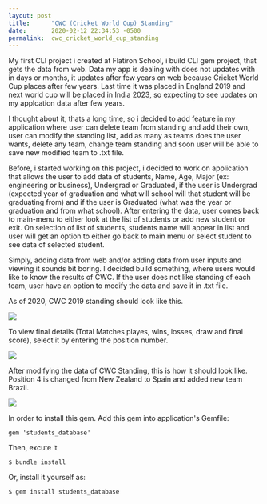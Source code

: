 ```yaml
---
layout: post
title:      "CWC (Cricket World Cup) Standing"
date:       2020-02-12 22:34:53 -0500
permalink:  cwc_cricket_world_cup_standing
---
```



My first CLI project i created at Flatiron School, i build CLI gem project, that gets the data from web. Data my app is dealing with does not updates with in days or months, it updates after few years on web because Cricket World Cup places after few years. Last time it was placed in England 2019 and next world cup will be placed in India 2023, so expecting to see updates on my applcation data after few years. 

I thought about it, thats a long time, so i decided to add feature in my application where user can delete team from standing and add their own, user can modify the standing list, add as many as teams does the user wants, delete any team, change team standing and soon user will be able to save new modified team to .txt file.

Before, i started working on this project, i decided to work on application that allows the user to add data of students, Name, Age, Major (ex: engineering or business), Undergrad or Graduated, if the user is Undergrad (expected year of graduation and what will school will that student will be graduating from) and if the user is Graduated (what was the year or graduation and from what school). After entering the data, user comes back to main-menu to either look at the list of students or add new student or exit. On selection of list of students, students name will appear in list and user will get an option to either go back to main menu or select student to see data of selected student.

Simply, adding data from web and/or adding data from user inputs and viewing it sounds bit boring. I decided build something, where users would like to know the results of CWC. If the user does not like standing of each team, user have an option to modify the data and save it in .txt file. 

As of 2020, CWC 2019 standing should look like this.

![](http://drive.google.com/file/d/1I0juIewaNt3_mT3L2aNcx72BafQl4w2X/view?usp=sharing)


To view final details (Total Matches playes, wins, losses, draw and final score), select it by entering the position number.

![](https://drive.google.com/open?id=1PSUPnDupG4-BkcKxxqtGK2YDVrejVFdA)


After modifying the data of CWC Standing, this is how it should look like. Position 4 is changed from New Zealand to Spain and added new team Brazil.

![](https://drive.google.com/file/d/1G4tpRE1pRdwEOuXLy7xn45friKTdy2nR/view?usp=sharing)

In order to install this gem. Add this gem into application's Gemfile:

```
gem 'students_database'
```

Then, excute it

```
$ bundle install
```

Or, install it yourself as:

```
$ gem install students_database
```
